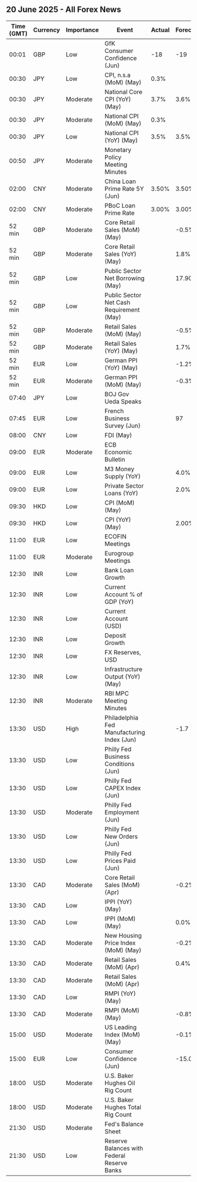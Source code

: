 ## 20 June 2025 - All Forex News

| Time (GMT) | Currency | Importance | Event | Actual | Forecast | Previous |
|------|----------|------------|-------|--------|----------|----------|
| 00:01 | GBP | Low | GfK Consumer Confidence (Jun) | -18 | -19 | -20 |
| 00:30 | JPY | Low | CPI, n.s.a (MoM) (May) | 0.3% |  | 0.4% |
| 00:30 | JPY | Moderate | National Core CPI (YoY) (May) | 3.7% | 3.6% | 3.5% |
| 00:30 | JPY | Moderate | National CPI (MoM) (May) | 0.3% |  | 0.1% |
| 00:30 | JPY | Low | National CPI (YoY) (May) | 3.5% | 3.5% | 3.6% |
| 00:50 | JPY | Moderate | Monetary Policy Meeting Minutes |  |  |  |
| 02:00 | CNY | Moderate | China Loan Prime Rate 5Y (Jun) | 3.50% | 3.50% | 3.50% |
| 02:00 | CNY | Moderate | PBoC Loan Prime Rate | 3.00% | 3.00% | 3.00% |
| 52 min | GBP | Moderate | Core Retail Sales (MoM) (May) |  | -0.5% | 1.3% |
| 52 min | GBP | Moderate | Core Retail Sales (YoY) (May) |  | 1.8% | 5.3% |
| 52 min | GBP | Low | Public Sector Net Borrowing (May) |  | 17.90B | 20.16B |
| 52 min | GBP | Low | Public Sector Net Cash Requirement (May) |  |  | 9.116B |
| 52 min | GBP | Moderate | Retail Sales (MoM) (May) |  | -0.5% | 1.2% |
| 52 min | GBP | Moderate | Retail Sales (YoY) (May) |  | 1.7% | 5.0% |
| 52 min | EUR | Low | German PPI (YoY) (May) |  | -1.2% | -0.9% |
| 52 min | EUR | Moderate | German PPI (MoM) (May) |  | -0.3% | -0.6% |
| 07:40 | JPY | Low | BOJ Gov Ueda Speaks |  |  |  |
| 07:45 | EUR | Low | French Business Survey (Jun) |  | 97 | 97 |
| 08:00 | CNY | Low | FDI (May) |  |  | -10.90% |
| 09:00 | EUR | Moderate | ECB Economic Bulletin |  |  |  |
| 09:00 | EUR | Low | M3 Money Supply (YoY) |  | 4.0% | 3.9% |
| 09:00 | EUR | Low | Private Sector Loans (YoY) |  | 2.0% | 1.9% |
| 09:30 | HKD | Low | CPI (MoM) (May) |  |  | -0.10% |
| 09:30 | HKD | Low | CPI (YoY) (May) |  | 2.00% | 2.00% |
| 11:00 | EUR | Low | ECOFIN Meetings |  |  |  |
| 11:00 | EUR | Moderate | Eurogroup Meetings |  |  |  |
| 12:30 | INR | Low | Bank Loan Growth |  |  | 9.8% |
| 12:30 | INR | Low | Current Account % of GDP (YoY) |  |  | -0.70% |
| 12:30 | INR | Low | Current Account (USD) |  |  | -23.200B |
| 12:30 | INR | Low | Deposit Growth |  |  | 10.0% |
| 12:30 | INR | Low | FX Reserves, USD |  |  | 696.66B |
| 12:30 | INR | Low | Infrastructure Output (YoY) (May) |  |  | 0.5% |
| 12:30 | INR | Moderate | RBI MPC Meeting Minutes |  |  |  |
| 13:30 | USD | High | Philadelphia Fed Manufacturing Index (Jun) |  | -1.7 | -4.0 |
| 13:30 | USD | Low | Philly Fed Business Conditions (Jun) |  |  | 47.2 |
| 13:30 | USD | Low | Philly Fed CAPEX Index (Jun) |  |  | 27.00 |
| 13:30 | USD | Moderate | Philly Fed Employment (Jun) |  |  | 16.5 |
| 13:30 | USD | Low | Philly Fed New Orders (Jun) |  |  | 7.5 |
| 13:30 | USD | Low | Philly Fed Prices Paid (Jun) |  |  | 59.80 |
| 13:30 | CAD | Moderate | Core Retail Sales (MoM) (Apr) |  | -0.2% | -0.7% |
| 13:30 | CAD | Low | IPPI (YoY) (May) |  |  | 2.0% |
| 13:30 | CAD | Low | IPPI (MoM) (May) |  | 0.0% | -0.8% |
| 13:30 | CAD | Moderate | New Housing Price Index (MoM) (May) |  | -0.2% | -0.4% |
| 13:30 | CAD | Moderate | Retail Sales (MoM) (Apr) |  | 0.4% | 0.8% |
| 13:30 | CAD | Moderate | Retail Sales (MoM) (Apr) |  |  | 0.8% |
| 13:30 | CAD | Low | RMPI (YoY) (May) |  |  | -3.6% |
| 13:30 | CAD | Moderate | RMPI (MoM) (May) |  | -0.8% | -3.0% |
| 15:00 | USD | Moderate | US Leading Index (MoM) (May) |  | -0.1% | -1.0% |
| 15:00 | EUR | Low | Consumer Confidence (Jun) |  | -15.0 | -15.2 |
| 18:00 | USD | Moderate | U.S. Baker Hughes Oil Rig Count |  |  | 439 |
| 18:00 | USD | Moderate | U.S. Baker Hughes Total Rig Count |  |  | 555 |
| 21:30 | USD | Moderate | Fed's Balance Sheet |  |  | 6,677B |
| 21:30 | USD | Low | Reserve Balances with Federal Reserve Banks |  |  | 3.430T |
